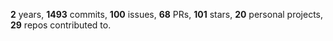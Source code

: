 **2** years, **1493** commits, **100** issues, **68** PRs, **101** stars, **20** personal projects, **29** repos contributed to.
